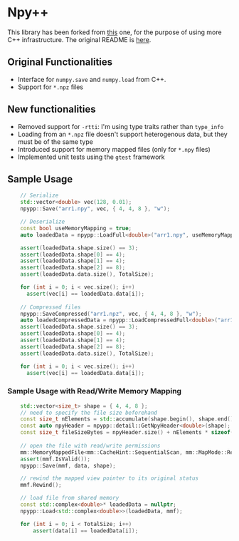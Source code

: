 # Npy++
This library has been forked from [this](https://github.com/rogersce/cnpy/) one, for the purpose of using more C++ infrastructure. The original README is [here](https://github.com/rogersce/cnpy/blob/master/README.md).

## Original Functionalities
- Interface for `numpy.save` and `numpy.load` from C++.
- Support for `*.npz` files

## New functionalities
- Removed support for `-rtti`:  I'm using type traits rather than `type_info`
- Loading from an `*.npz` file doesn't support heterogenous data, but they must be of the same type
- Introduced support for memory mapped files (only for `*.npy` files) 
- Implemented unit tests using the `gtest` framework

## Sample Usage

``` c++
    // Serialize
    std::vector<double> vec(128, 0.01);
    npypp::Save("arr1.npy", vec, { 4, 4, 8 }, "w");

    // Deserialize
    const bool useMemoryMapping = true;
    auto loadedData = npypp::LoadFull<double>("arr1.npy", useMemoryMapping);

    assert(loadedData.shape.size() == 3);
    assert(loadedData.shape[0] == 4);
    assert(loadedData.shape[1] == 4);
    assert(loadedData.shape[2] == 8);
    assert(loadedData.data.size(), TotalSize);

    for (int i = 0; i < vec.size(); i++)
      assert(vec[i] == loadedData.data[i]);
      
    // Compressed files
    npypp::SaveCompressed("arr1.npz", vec, { 4, 4, 8 }, "w");
    auto loadedCompressedData = npypp::LoadCompressedFull<double>("arr1.npz", "arr1");
    assert(loadedData.shape.size() == 3);
    assert(loadedData.shape[0] == 4);
    assert(loadedData.shape[1] == 4);
    assert(loadedData.shape[2] == 8);
    assert(loadedData.data.size(), TotalSize);

    for (int i = 0; i < vec.size(); i++)
      assert(vec[i] == loadedData.data[i]);
```

### Sample Usage with Read/Write Memory Mapping
```c++
    std::vector<size_t> shape = { 4, 4, 8 };
    // need to specify the file size beforehand
    const size_t nElements = std::accumulate(shape.begin(), shape.end(), 1, std::multiplies<size_t>());
    const auto npyHeader = npypp::detail::GetNpyHeader<double>(shape);
    const size_t fileSizeBytes = npyHeader.size() + nElements * sizeof(double);
    
    // open the file with read/write permissions
    mm::MemoryMappedFile<mm::CacheHint::SequentialScan, mm::MapMode::ReadAndWrite> mmf("arr1.npy", fileSizeBytes);
    assert(mmf.IsValid());
    npypp::Save(mmf, data, shape);

    // rewind the mapped view pointer to its original status
    mmf.Rewind();

    // load file from shared memory
    const std::complex<double>* loadedData = nullptr;
    npypp::Load<std::complex<double>>(loadedData, mmf);

    for (int i = 0; i < TotalSize; i++)
        assert(data[i] == loadedData[i]);
```
